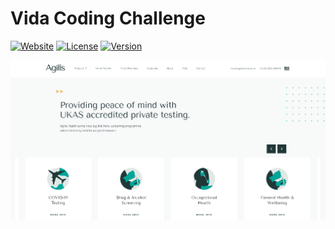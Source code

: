 # Vida Coding Challenge

[![Website](https://img.shields.io/badge/Author-JagathJayakumar-red.svg?style=flat)](https://www.hellojagath.com)
[![License](https://img.shields.io/badge/MIT-License-brightgreen.svg?style=flat)](https://github.com/jagathgj/html-sass-bootstrap-gulp-multipage-boilerplate/blob/master/LICENSE.md)
[![Version](https://img.shields.io/badge/Version-1.0.0-blueviolet.svg?style=flat)](https://github.com/jagathgj/html-sass-bootstrap-gulp-multipage-boilerplate)

<p align="center">
  <img src="./src/assets/img/Screenshot.PNG" />
</p>
